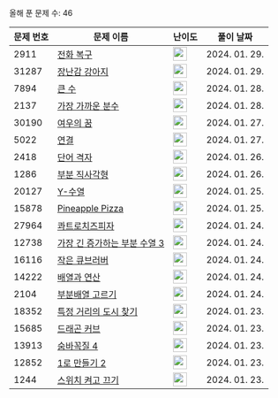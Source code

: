 올해 푼 문제 수: 46

| 문제 번호 | 문제 이름 | 난이도 | 풀이 날짜 |
| --- | --- | --- | --- |
| 2911 | [전화 복구](https://www.acmicpc.net/problem/2911) | <img height="25px" width="25px=" src="https://static.solved.ac/tier_small/16.svg"/> | 2024. 01. 29.  |
| 31287 | [장난감 강아지](https://www.acmicpc.net/problem/31287) | <img height="25px" width="25px=" src="https://static.solved.ac/tier_small/8.svg"/> | 2024. 01. 29.  |
| 7894 | [큰 수](https://www.acmicpc.net/problem/7894) | <img height="25px" width="25px=" src="https://static.solved.ac/tier_small/13.svg"/> | 2024. 01. 28.  |
| 2137 | [가장 가까운 분수](https://www.acmicpc.net/problem/2137) | <img height="25px" width="25px=" src="https://static.solved.ac/tier_small/12.svg"/> | 2024. 01. 28.  |
| 30190 | [여우의 꿈](https://www.acmicpc.net/problem/30190) | <img height="25px" width="25px=" src="https://static.solved.ac/tier_small/12.svg"/> | 2024. 01. 27.  |
| 5022 | [연결](https://www.acmicpc.net/problem/5022) | <img height="25px" width="25px=" src="https://static.solved.ac/tier_small/15.svg"/> | 2024. 01. 27.  |
| 2418 | [단어 격자](https://www.acmicpc.net/problem/2418) | <img height="25px" width="25px=" src="https://static.solved.ac/tier_small/11.svg"/> | 2024. 01. 26.  |
| 1286 | [부분 직사각형](https://www.acmicpc.net/problem/1286) | <img height="25px" width="25px=" src="https://static.solved.ac/tier_small/11.svg"/> | 2024. 01. 26.  |
| 20127 | [Y-수열](https://www.acmicpc.net/problem/20127) | <img height="25px" width="25px=" src="https://static.solved.ac/tier_small/11.svg"/> | 2024. 01. 25.  |
| 15878 | [Pineapple Pizza](https://www.acmicpc.net/problem/15878) | <img height="25px" width="25px=" src="https://static.solved.ac/tier_small/16.svg"/> | 2024. 01. 25.  |
| 27964 | [콰트로치즈피자](https://www.acmicpc.net/problem/27964) | <img height="25px" width="25px=" src="https://static.solved.ac/tier_small/6.svg"/> | 2024. 01. 24.  |
| 12738 | [가장 긴 증가하는 부분 수열 3](https://www.acmicpc.net/problem/12738) | <img height="25px" width="25px=" src="https://static.solved.ac/tier_small/14.svg"/> | 2024. 01. 24.  |
| 16116 | [작은 큐브러버](https://www.acmicpc.net/problem/16116) | <img height="25px" width="25px=" src="https://static.solved.ac/tier_small/15.svg"/> | 2024. 01. 24.  |
| 14222 | [배열과 연산](https://www.acmicpc.net/problem/14222) | <img height="25px" width="25px=" src="https://static.solved.ac/tier_small/11.svg"/> | 2024. 01. 24.  |
| 2104 | [부분배열 고르기](https://www.acmicpc.net/problem/2104) | <img height="25px" width="25px=" src="https://static.solved.ac/tier_small/16.svg"/> | 2024. 01. 24.  |
| 18352 | [특정 거리의 도시 찾기](https://www.acmicpc.net/problem/18352) | <img height="25px" width="25px=" src="https://static.solved.ac/tier_small/9.svg"/> | 2024. 01. 23.  |
| 15685 | [드래곤 커브](https://www.acmicpc.net/problem/15685) | <img height="25px" width="25px=" src="https://static.solved.ac/tier_small/13.svg"/> | 2024. 01. 23.  |
| 13913 | [숨바꼭질 4](https://www.acmicpc.net/problem/13913) | <img height="25px" width="25px=" src="https://static.solved.ac/tier_small/12.svg"/> | 2024. 01. 23.  |
| 12852 | [1로 만들기 2](https://www.acmicpc.net/problem/12852) | <img height="25px" width="25px=" src="https://static.solved.ac/tier_small/10.svg"/> | 2024. 01. 23.  |
| 1244 | [스위치 켜고 끄기](https://www.acmicpc.net/problem/1244) | <img height="25px" width="25px=" src="https://static.solved.ac/tier_small/7.svg"/> | 2024. 01. 23.  |
